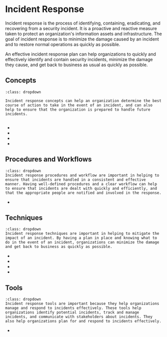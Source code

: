 # Incident Response

Incident response is the process of identifying, containing, eradicating, and recovering from a security incident. It is a proactive and reactive measure taken to protect an organization's information assets and infrastructure. The goal of incident response is to minimize the damage caused by an incident and to restore normal operations as quickly as possible. 

An effective incident response plan can help organizations to quickly and effectively identify and contain security incidents, minimize the damage they cause, and get back to business as usual as quickly as possible.

## Concepts

```{admonition} Why is learning fundamental Incident Response concepts important?
:class: dropdown

Incident response concepts can help an organization determine the best course of action to take in the event of an incident, and can also help to ensure that the organization is prepared to handle future incidents.
 
```

* [](why-do-we-do-incident-response)
* [](what-role-does-incident-handling-play-when-a-cyber-attack-occurs)
* [](pre-incident-preparation-for-a-smoother-incident-response-process)
* [](what-will-i-do-as-an-incident-responder)



## Procedures and Workflows

```{admonition} What is a procedure and a workflow and why are they important?
:class: dropdown
Incident response procedures and workflow are important in helping to ensure that incidents are handled in a consistent and effective manner. Having well-defined procedures and a clear workflow can help to ensure that incidents are dealt with quickly and efficiently, and that the appropriate people are notified and involved in the response.
```


* [](cyber-incident-checklists)

## Techniques

```{admonition} Why is learning Incident Response techniques important?
:class: dropdown
Incident response techniques are important in helping to mitigate the impact of an incident. By having a plan in place and knowing what to do in the event of an incident, organizations can minimize the damage and get back to business as quickly as possible.

```

* [](a-short-introduction-to-writing-incident-response-playbooks)
* [](agentless-log-collection-microsoft-wec-and-wef)
* [](an-overview-of-a-data-breach-its-causes-recovery-and-remediation-techniques)
* [](common-methods-an-adversary-may-adopt-to-cover-their-tracks)

## Tools

```{admonition} Why do I need to master Incident Response tools?
:class: dropdown
Incident response tools are important because they help organizations manage and respond to incidents effectively. These tools help organizations identify potential incidents, track and manage incidents, and communicate with stakeholders about incidents. They also help organizations plan for and respond to incidents effectively.
```
* [](what-is-an-incident-response-toolkit)
